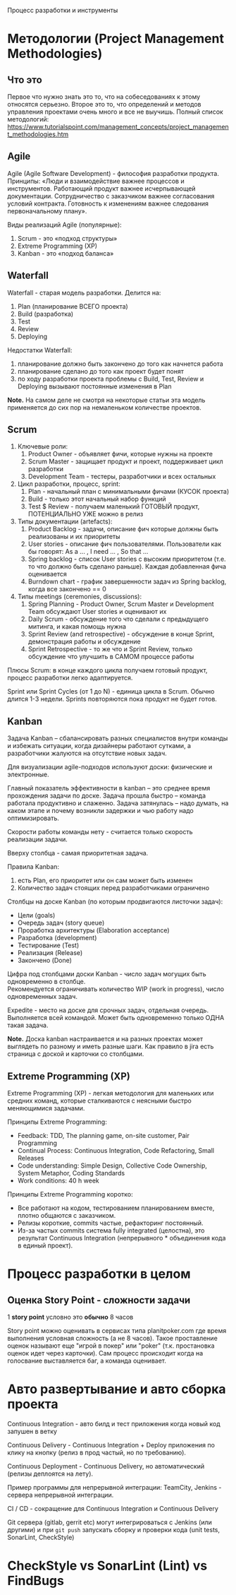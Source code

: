 Процесс разработки и инструменты

# Методологии (Project Management Methodologies)
## Что это
Первое что нужно знать это то, что на собеседованиях к этому относятся серьезно.
Второе это то, что определений и методов управления проектами очень много и все не выучишь.
Полный список методологий:
    https://www.tutorialspoint.com/management_concepts/project_management_methodologies.htm

## Agile
Agile (Agile Software Development) - философия разработки продукта. Принципы: «Люди и взаимодействие важнее процессов и инструментов. Работающий продукт важнее исчерпывающей документации. Сотрудничество с заказчиком важнее согласования условий контракта. Готовность к изменениям важнее следования первоначальному плану».

Виды реализаций Agile (популярные):
1. Scrum - это «подход структуры»
2. Extreme Programming (XP)
3. Kanban - это «подход баланса»

## Waterfall
Waterfall - старая модель разработки. Делится на:
 1. Plan (планирование ВСЕГО проекта)
 2. Build (разработка)
 3. Test
 4. Review
 5. Deploying

Недостатки Waterfall:
 1. планирование должно быть закончено до того как начнется работа
 2. планирование сделано до того как проект будет понят
 3. по ходу разработки проекта проблемы с Build, Test, Review и Deploying вызывают постоянные изменения в Plan

**Note.** На самом деле не смотря на некоторые статьи эта модель применяется до сих пор на немаленьком количестве проектов.

## Scrum
 1. Ключевые роли:
     1. Product Owner - объявляет фичи, которые нужны на проекте
     2. Scrum Master - защищает продукт и проект, поддерживает цикл разработки
     3. Development Team - тестеры, разработчики и всех остальных
 2. Цикл разработки, процесс, sprint:
     1. Plan - начальный план с минимальными фичами (КУСОК проекта)
     2. Build - только этот начальный набор функций
     3. Test $ Review - получаем маленький ГОТОВЫЙ продукт, ПОТЕНЦИАЛЬНО УЖЕ можно в релиз
 3. Типы документации (artefacts):
     1. Product Backlog - задачи, описание фич которые должны быть реализованы и их приоритеты
     2. User stories - описание фич пользователями. Пользователи как бы говорят: As a ... , I need ... , So that ...
     3. Spring backlog - список User stories с высоким приоритетом (т.е. то что должно быть сделано раньше). Каждая добавленная фича оценивается
     4. Burndown chart - график завершенности задач из Spring backlog, когда все закончено == 0
 4. Типы meetings (ceremonies, discussions):
     1. Spring Planning - Product Owner, Scrum Master и Development Team обсуждают User stories и оценивают их
     2. Daily Scrum - обсуждение того что сделали с предыдущего митинга, и какая помощь нужна
     3. Sprint Review (and retrospective) - обсуждение в конце Sprint, демонстрация работы и обсуждение
     4. Sprint Retrospective - то же что и Sprint Review, только обсуждение что улучшить в САМОМ процессе работы

Плюсы Scrum: в конце каждого цикла получаем готовый продукт, процесс разработки легко адаптируется.

Sprint или Sprint Cycles (от 1 до N) - единица цикла в Scrum. Обычно длится 1-3 недели. Sprints повторяются пока продукт не будет готов.

## Kanban
Задача Kanban – сбалансировать разных специалистов внутри команды и избежать ситуации, когда дизайнеры работают сутками, а разработчики жалуются на отсутствие новых задач.

Для визуализации agile-подходов используют доски: физические и электронные.

Главный показатель эффективности в kanban – это среднее время прохождения задачи по доске. Задача прошла быстро – команда работала продуктивно и слаженно. Задача затянулась – надо думать, на каком этапе и почему возникли задержки и чью работу надо оптимизировать.

Скорости работы команды нету - считается только скорость реализации задачи.

Вверху столбца - самая приоритетная задача.

Правила Kanban: 
1. есть Plan, его приоритет или он сам может быть изменен
2. Количество задач стоящих перед разработчиками ограничено

Столбцы на доске Kanban (по которым продвигаются листочки задач):
* Цели (goals)
* Очередь задач (story queue)
* Проработка архитектуры (Elaboration acceptance)
* Разработка (development)
* Тестирование (Test)
* Реализация (Release)
* Закончено (Done)

Цифра под столбцами доски Kanban - число задач могущих быть одновременно в столбце.  
Рекомендуется ограничивать количество WIP (work in progress), число одновременных задач.

Expedite - место на доске для срочных задач, отдельная очередь. Выполняется всей командой. Может быть одновременно только ОДНА такая задача.

**Note.** Доска kanban настраивается и на разных проектах может выглядеть по разному и иметь разные шаги. Как правило в jira есть страница с доской и карточки со столбцами.

## Extreme Programming (XP)
Extreme Programming (XP) - легкая методология для маленьких или средних команд, которые сталкиваются с неясными быстро меняющимися задачами.

Принципы Extreme Programming:
* Feedback: TDD, The planning game, on-site customer, Pair Programming
* Continual Process: Continuous Integration, Code Refactoring, Small Releases
* Code understanding: Simple Design, Collective Code Ownership, System Metaphor, Coding Standards
* Work conditions: 40 h week

Принципы Extreme Programming коротко:
* Все работают на кодом, тестированием планированием вместе, плотно общаются с заказчиком.
* Релизы короткие, commits частые, рефакторинг постоянный.
* Из-за частых commits система fully integrated (целостна), это результат Continuous Integration (непрерывного * объединения кода в единый проект).

# Процесс разработки в целом
## Оценка Story Point - сложности задачи
1 **story point** условно это **обычно** 8 часов

Story point можно оценивать в сервисах типа planitpoker.com где время выполнения условная сложность (а не 8 часов). Такое проставление оценок называют еще "игрой в покер" или "poker" (т.к. простановка оценок идет через карточки). Сам процесс происходит когда на голосвание выставляется баг, а команда оценивает.

# Авто развертывание и авто сборка проекта
Continuous Integration - авто билд и тест приложения когда новый код запушен в ветку

Continuous Delivery - Continuous Integration + Deploy приложения по клику на кнопку (релиз в прод частый, но по требованию).

Continuous Deployment - Continuous Delivery, но автоматический (релизы деплоятся на лету).

Пример программы для непрерывной интеграции: TeamCity, Jenkins - сервера непрерывной интеграции.
        
СI / CD - сокращение для Continuous Integration и Continuous Delivery

Git сервера (gitlab, gerrit etc) могут интегрироваться с Jenkins (или другими) и при `git push` запускать сборку и проверки кода (unit tests, SonarLint, CheckStyle)

# CheckStyle vs SonarLint (Lint) vs FindBugs
